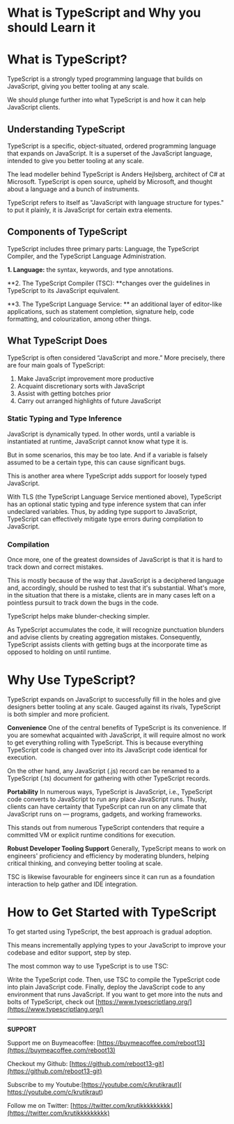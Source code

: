 # What is TypeScript and Why you should Learn it

# What is TypeScript?

TypeScript is a strongly typed programming language that builds on JavaScript, giving you better tooling at any scale.

We should plunge further into what TypeScript is and how it can help JavaScript clients.

## Understanding TypeScript

TypeScript is a specific, object-situated, ordered programming language that expands on JavaScript. It is a superset of the JavaScript language, intended to give you better tooling at any scale.

The lead modeller behind TypeScript is Anders Hejlsberg, architect of C# at Microsoft. TypeScript is open source, upheld by Microsoft, and thought about a language and a bunch of instruments.

TypeScript refers to itself as "JavaScript with language structure for types." to put it plainly, it is JavaScript for certain extra elements.

## Components of TypeScript

TypeScript includes three primary parts: Language, the TypeScript Compiler, and the TypeScript Language Administration.

**1. Language:** the syntax, keywords, and type annotations.

**2. The TypeScript Compiler (TSC): **changes over the guidelines in TypeScript to its JavaScript equivalent.

**3. The TypeScript Language Service: ** an additional layer of editor-like applications, such as statement completion, signature help, code formatting, and colourization, among other things.


## What TypeScript Does

TypeScript is often considered “JavaScript and more.” More precisely, there are four main goals of TypeScript:

 
 1. Make JavaScript improvement more productive
 2. Acquaint discretionary sorts with JavaScript
 3. Assist with getting botches prior
 4. Carry out arranged highlights of future JavaScript


### Static Typing and Type Inference


JavaScript is dynamically typed. In other words, until a variable is instantiated at runtime, JavaScript cannot know what type it is.

But in some scenarios, this may be too late. And if a variable is falsely assumed to be a certain type, this can cause significant bugs.

This is another area where TypeScript adds support for loosely typed JavaScript.

With TLS (the TypeScript Language Service mentioned above), TypeScript has an optional static typing and type inference system that can infer undeclared variables. Thus, by adding type support to JavaScript, TypeScript can effectively mitigate type errors during compilation to JavaScript.


### Compilation

Once more, one of the greatest downsides of JavaScript is that it is hard to track down and correct mistakes.

This is mostly because of the way that JavaScript is a deciphered language and, accordingly, should be rushed to test that it's substantial. What's more, in the situation that there is a mistake, clients are in many cases left on a pointless pursuit to track down the bugs in the code.

TypeScript helps make blunder-checking simpler.

As TypeScript accumulates the code, it will recognize punctuation blunders and advise clients by creating aggregation mistakes. Consequently, TypeScript assists clients with getting bugs at the incorporate time as opposed to holding on until runtime.


# Why Use TypeScript?

TypeScript expands on JavaScript to successfully fill in the holes and give designers better tooling at any scale. Gauged against its rivals, TypeScript is both simpler and more proficient.

**Convenience**
One of the central benefits of TypeScript is its convenience. If you are somewhat acquainted with JavaScript, it will require almost no work to get everything rolling with TypeScript. This is because everything TypeScript code is changed over into its JavaScript code identical for execution.

On the other hand, any JavaScript (.js) record can be renamed to a TypeScript (.ts) document for gathering with other TypeScript records.

**Portability**
In numerous ways, TypeScript is JavaScript, i.e., TypeScript code converts to JavaScript to run any place JavaScript runs. Thusly, clients can have certainty that TypeScript can run on any climate that JavaScript runs on — programs, gadgets, and working frameworks.

This stands out from numerous TypeScript contenders that require a committed VM or explicit runtime conditions for execution.

**Robust Developer Tooling Support**
Generally, TypeScript means to work on engineers' proficiency and efficiency by moderating blunders, helping critical thinking, and conveying better tooling at scale.

TSC is likewise favourable for engineers since it can run as a foundation interaction to help gather and IDE integration.

# How to Get Started with TypeScript

To get started using TypeScript, the best approach is gradual adoption.

This means incrementally applying types to your JavaScript to improve your codebase and editor support, step by step.

The most common way to use TypeScript is to use TSC:

Write the TypeScript code.
Then, use TSC to compile the TypeScript code into plain JavaScript code.
Finally, deploy the JavaScript code to any environment that runs JavaScript.
If you want to get more into the nuts and bolts of TypeScript, check out [https://www.typescriptlang.org/](https://www.typescriptlang.org/)

<hr>

**SUPPORT**

Support me on Buymeacoffee: [https://buymeacoffee.com/reboot13](https://buymeacoffee.com/reboot13)

Checkout my Github: [https://github.com/reboot13-git](https://github.com/reboot13-git)

Subscribe to my Youtube:[https://youtube.com/c/krutikraut]( https://youtube.com/c/krutikraut)

Follow me on Twitter: [https://twitter.com/krutikkkkkkkkk](https://twitter.com/krutikkkkkkkkk)



